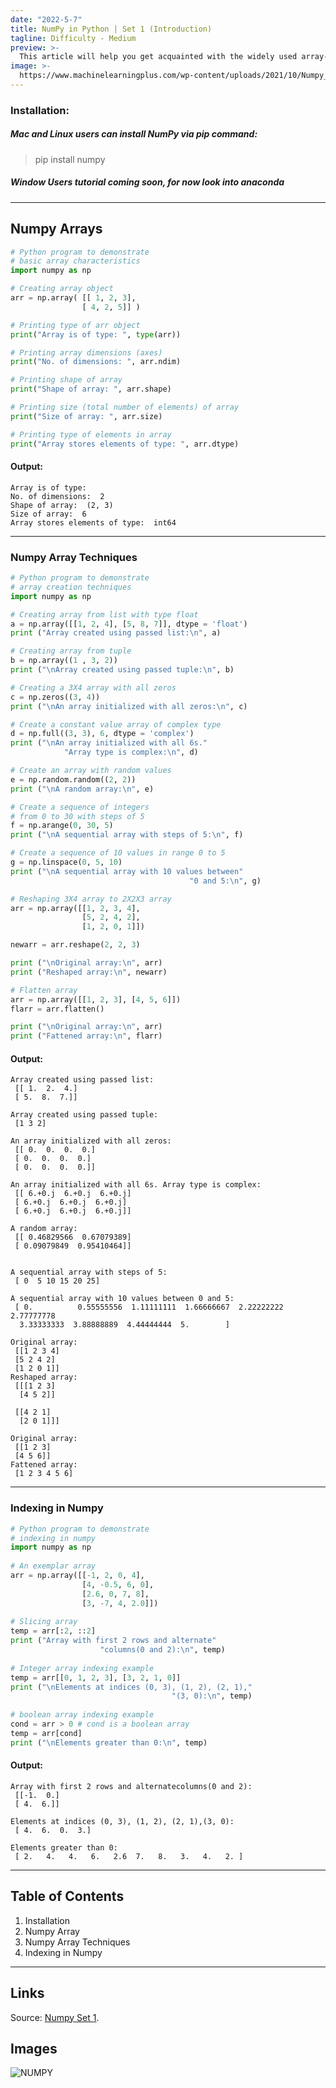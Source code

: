 ```yaml
---
date: "2022-5-7"
title: NumPy in Python | Set 1 (Introduction)
tagline: Difficulty - Medium
preview: >-
  This article will help you get acquainted with the widely used array-processing library in Python, NumPy. What is NumPy? NumPy is a general-purpose array-processing package. It provides a high-performance multidimensional array object, and tools for working with these arrays. It is the fundamental package for scientific computing with Python.
image: >-
  https://www.machinelearningplus.com/wp-content/uploads/2021/10/Numpy_Feature_Image-min.png
---
```



### Installation: 
##### Mac and Linux users can install NumPy via pip command: 
> pip install numpy

##### Window Users tutorial coming soon, for now look into anaconda

--- 

## Numpy Arrays

```python
# Python program to demonstrate
# basic array characteristics
import numpy as np

# Creating array object
arr = np.array( [[ 1, 2, 3],
				[ 4, 2, 5]] )

# Printing type of arr object
print("Array is of type: ", type(arr))

# Printing array dimensions (axes)
print("No. of dimensions: ", arr.ndim)

# Printing shape of array
print("Shape of array: ", arr.shape)

# Printing size (total number of elements) of array
print("Size of array: ", arr.size)

# Printing type of elements in array
print("Array stores elements of type: ", arr.dtype)
```

#### Output:

```text
Array is of type:  
No. of dimensions:  2
Shape of array:  (2, 3)
Size of array:  6
Array stores elements of type:  int64
```

--- 

### Numpy Array Techniques 

```python 
# Python program to demonstrate
# array creation techniques
import numpy as np

# Creating array from list with type float
a = np.array([[1, 2, 4], [5, 8, 7]], dtype = 'float')
print ("Array created using passed list:\n", a)

# Creating array from tuple
b = np.array((1 , 3, 2))
print ("\nArray created using passed tuple:\n", b)

# Creating a 3X4 array with all zeros
c = np.zeros((3, 4))
print ("\nAn array initialized with all zeros:\n", c)

# Create a constant value array of complex type
d = np.full((3, 3), 6, dtype = 'complex')
print ("\nAn array initialized with all 6s."
			"Array type is complex:\n", d)

# Create an array with random values
e = np.random.random((2, 2))
print ("\nA random array:\n", e)

# Create a sequence of integers
# from 0 to 30 with steps of 5
f = np.arange(0, 30, 5)
print ("\nA sequential array with steps of 5:\n", f)

# Create a sequence of 10 values in range 0 to 5
g = np.linspace(0, 5, 10)
print ("\nA sequential array with 10 values between"
										"0 and 5:\n", g)

# Reshaping 3X4 array to 2X2X3 array
arr = np.array([[1, 2, 3, 4],
				[5, 2, 4, 2],
				[1, 2, 0, 1]])

newarr = arr.reshape(2, 2, 3)

print ("\nOriginal array:\n", arr)
print ("Reshaped array:\n", newarr)

# Flatten array
arr = np.array([[1, 2, 3], [4, 5, 6]])
flarr = arr.flatten()

print ("\nOriginal array:\n", arr)
print ("Fattened array:\n", flarr)

```

#### Output: 

```text
Array created using passed list:
 [[ 1.  2.  4.]
 [ 5.  8.  7.]]

Array created using passed tuple:
 [1 3 2]

An array initialized with all zeros:
 [[ 0.  0.  0.  0.]
 [ 0.  0.  0.  0.]
 [ 0.  0.  0.  0.]]

An array initialized with all 6s. Array type is complex:
 [[ 6.+0.j  6.+0.j  6.+0.j]
 [ 6.+0.j  6.+0.j  6.+0.j]
 [ 6.+0.j  6.+0.j  6.+0.j]]

A random array:
 [[ 0.46829566  0.67079389]
 [ 0.09079849  0.95410464]]


A sequential array with steps of 5:
 [ 0  5 10 15 20 25]

A sequential array with 10 values between 0 and 5:
 [ 0.          0.55555556  1.11111111  1.66666667  2.22222222  2.77777778
  3.33333333  3.88888889  4.44444444  5.        ]

Original array:
 [[1 2 3 4]
 [5 2 4 2]
 [1 2 0 1]]
Reshaped array:
 [[[1 2 3]
  [4 5 2]]

 [[4 2 1]
  [2 0 1]]]

Original array:
 [[1 2 3]
 [4 5 6]]
Fattened array:
 [1 2 3 4 5 6]
```

--- 

### Indexing in Numpy

```python
# Python program to demonstrate
# indexing in numpy
import numpy as np
 
# An exemplar array
arr = np.array([[-1, 2, 0, 4],
                [4, -0.5, 6, 0],
                [2.6, 0, 7, 8],
                [3, -7, 4, 2.0]])
 
# Slicing array
temp = arr[:2, ::2]
print ("Array with first 2 rows and alternate"
                    "columns(0 and 2):\n", temp)
 
# Integer array indexing example
temp = arr[[0, 1, 2, 3], [3, 2, 1, 0]]
print ("\nElements at indices (0, 3), (1, 2), (2, 1),"
                                    "(3, 0):\n", temp)
 
# boolean array indexing example
cond = arr > 0 # cond is a boolean array
temp = arr[cond]
print ("\nElements greater than 0:\n", temp)
```

#### Output: 

```text
Array with first 2 rows and alternatecolumns(0 and 2):
 [[-1.  0.]
 [ 4.  6.]]

Elements at indices (0, 3), (1, 2), (2, 1),(3, 0):
 [ 4.  6.  0.  3.]

Elements greater than 0:
 [ 2.   4.   4.   6.   2.6  7.   8.   3.   4.   2. ]
```

--- 

## Table of Contents

1. Installation
2. Numpy Array
3. Numpy Array Techniques
4. Indexing in Numpy

---

## Links

Source: [Numpy Set 1](https://www.geeksforgeeks.org/numpy-in-python-set-1-introduction/).

## Images

![NUMPY](https://www.machinelearningplus.com/wp-content/uploads/2021/10/Numpy_Feature_Image-min.png)
